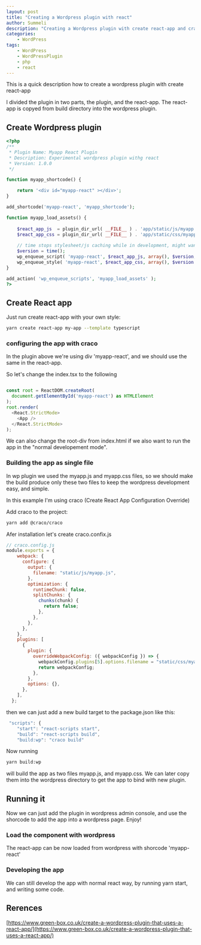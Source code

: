 ```yaml
---
layout: post
title: "Creating a Wordpress plugin with react"
author: Summeli
description: "Creating a Wordpress plugin with create react-app and craco"
categories:
    - WordPress
tags:
    - WordPress
    - WordPressPlugin
    - php
    - react
---
```


This is a quick description how to create a wordpress plugin with create react-app

I divided the plugin in two parts, the plugin, and the react-app. The react-app is copyed from build directory into the wordpress plugin.

## Create Wordpress plugin

```php
<?php
/**
 * Plugin Name: Myapp React Plugin
 * Description: Experimental wordpress plugin withg react
 * Version: 1.0.0
 */

function myapp_shortcode() {

	return '<div id="myapp-react" ></div>';
}

add_shortcode('myapp-react', 'myapp_shortcode');

function myapp_load_assets() {
	
	$react_app_js  = plugin_dir_url( __FILE__ ) . 'app/static/js/myapp.js';
    $react_app_css = plugin_dir_url( __FILE__ ) . 'app/static/css/myapp.css';	
      
    // time stops stylesheet/js caching while in development, might want to remove later
    $version = time();	
    wp_enqueue_script( 'myapp-react', $react_app_js, array(), $version, true );         
    wp_enqueue_style( 'myapp-react', $react_app_css, array(), $version );
}

add_action( 'wp_enqueue_scripts', 'myapp_load_assets' );
?>
```

## Create React app
Just run create react-app with your own style:

```bash
yarn create react-app my-app --template typescript
```

### configuring the app with craco

In the plugin above we're using div 'myapp-react', and we should use the same in the react-app.

So let's change the index.tsx to the following
```typescript

const root = ReactDOM.createRoot(
  document.getElementById('myapp-react') as HTMLElement
);
root.render(
  <React.StrictMode>
    <App />
  </React.StrictMode>
);
```
We can also change the root-div from index.html if we also want to run the app in the "normal developement mode".

### Building the app as single file
In wp plugin we used the myapp.js and myapp.css files, so we should make the build produce only these two files to keep the wordpress development easy, and simple. 

In this example I'm using craco (Create React App Configuration Override)

Add craco to the project:
```bash
yarn add @craco/craco   
```

Afer installation let's create craco.confix.js
```js
// craco.config.js
module.exports = {
    webpack: {
      configure: {
        output: {
          filename: "static/js/myapp.js",
        },
        optimization: {
          runtimeChunk: false,
          splitChunks: {
            chunks(chunk) {
              return false;
            },
          },
        },
      },
    },
    plugins: [
      {
        plugin: {
          overrideWebpackConfig: ({ webpackConfig }) => {
            webpackConfig.plugins[5].options.filename = "static/css/myapp.css";
            return webpackConfig;
          },
        },
        options: {},
      },
    ],
  };
```

then we can just add a new build target to the package.json like this:
```js
 "scripts": {
    "start": "react-scripts start",
    "build": "react-scripts build",
    "build:wp": "craco build"
```

Now running 
```bash
yarn build:wp 
```
will build the app as two files myapp.js, and myapp.css. We can later copy them into the wordpress directory to get the app to bind with new plugin.

## Running it
Now we can just add the plugin in wordpress admin console, and use the shorcode to add the app into a wordpress page. Enjoy! 

### Load the component with wordpress
The react-app can be now loaded from wordpress with shorcode 'myapp-react'

### Developing the app
We can still develop the app with normal react way, by running yarn start, and writing some code.

## Rerences
[https://www.green-box.co.uk/create-a-wordpress-plugin-that-uses-a-react-app/](https://www.green-box.co.uk/create-a-wordpress-plugin-that-uses-a-react-app/)